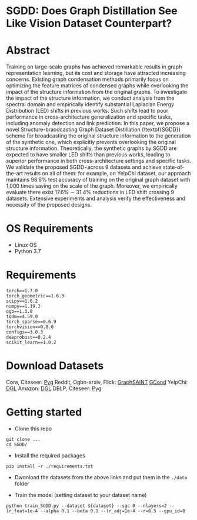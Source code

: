 # SGDD: Does Graph Distillation See Like Vision Dataset Counterpart?

# Abstract
Training on large-scale graphs has achieved remarkable results in graph representation learning, but its cost and storage have attracted increasing concerns. Existing graph condensation methods primarily focus on optimizing the feature matrices of condensed graphs while overlooking the impact of the structure information from the original graphs. To investigate the impact of the structure information, we conduct analysis from the spectral domain and empirically identify substantial Laplacian Energy Distribution (LED) shifts in previous works. Such shifts lead to poor performance in cross-architecture generalization and specific tasks, including anomaly detection and link prediction. In this paper, we propose a novel Structure-braodcasting Graph Dataset Distillation (\textbf{SGDD}) scheme for broadcasting the original structure information to the generation of the synthetic one, which explicitly prevents overlooking the original structure information. 
Theoretically, the synthetic graphs by SGDD are expected to have smaller LED shifts than previous works, leading to superior performance in both cross-architecture settings and specific tasks.
We validate the proposed SGDD~across 9 datasets and achieve state-of-the-art results on all of them: for example, on YelpChi dataset, our approach maintains 98.6\% test accuracy of training on the original graph dataset with 1,000 times saving on the scale of the graph. Moreover, we empirically evaluate there exist 17.6\% $\sim$ 31.4\% reductions in LED shift crossing 9 datasets. Extensive experiments and analysis verify the effectiveness and necessity of the proposed designs.

# OS Requirements
* Linux OS
* Python 3.7

# Requirements
```code
torch==1.7.0
torch_geometric==1.6.3
scipy==1.6.2
numpy==1.19.2
ogb==1.3.0
tqdm==4.59.0
torch_sparse==0.6.9
torchvision==0.8.0
configs==3.0.3
deeprobust==0.2.4
scikit_learn==1.0.2
```

# Download Datasets
Cora, Citeseer: [Pyg](https://pytorch-geometric.readthedocs.io/en/latest/generated/torch_geometric.datasets.Planetoid.html#torch_geometric.datasets.Planetoid)
Reddit, Ogbn-arxiv, Flick: [GraphSAINT](https://github.com/GraphSAINT/GraphSAINT) [GCond](https://github.com/ChandlerBang/GCond)
YelpChi: [DGL](https://docs.dgl.ai/en/latest/generated/dgl.data.FraudYelpDataset.html#dgl.data.FraudYelpDataset)
Amazon: [DGL](https://docs.dgl.ai/en/latest/generated/dgl.data.FraudAmazonDataset.html#dgl.data.FraudAmazonDataset)
DBLP, Citeseer: [Pyg](https://pytorch-geometric.readthedocs.io/en/latest/generated/torch_geometric.datasets.DBLP.html#torch_geometric.datasets.DBLP)


# Getting started
* Clone this repo
```
git clone ...
cd SGDD/
```
* Install the required packages
```
pip install -r ./requirements.txt
```
* Dwonload the datasets from the above links and put them in the `./data` folder

* Train the model (setting dataset to your dataset name)
```
python train_SGDD.py --dataset ${dataset} --sgc 0 --nlayers=2 --lr_feat=1e-4 --alpha 0.1 --beta 0.1 --lr_adj=1e-4 --r=0.5 --gpu_id=0
```




